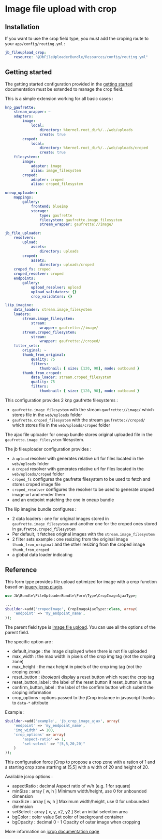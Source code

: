 Image file upload with crop
===========================

Installation
------------

If you want to use the crop field type, you must add the croping route to your `app/config/routing.yml` :

```yml
jb_fileupload_crop:
    resource: "@JbFileUploaderBundle/Resources/config/routing.yml"
```

Getting started
---------------

The getting started configuration provided in the [getting started](../base/getting_started.md) documentation must be extended to manage the crop field.

This is a simple extension working for all basic cases :

``` yml
knp_gaufrette:
    stream_wrapper: ~
    adapters:
        image:
            local:
                directory: %kernel.root_dir%/../web/uploads
                create: true
        croped:
            local:
                directory: %kernel.root_dir%/../web/uploads/croped
                create: true
    filesystems:
        image:
            adapter: image
            alias: image_filesystem
        croped:
            adapter: croped
            alias: croped_filesystem

oneup_uploader:
    mappings:
        gallery:
            frontend: blueimp
            storage:
                type: gaufrette
                filesystem: gaufrette.image_filesystem
                stream_wrapper: gaufrette://image/

jb_file_uploader:
    resolvers:
        upload:
            assets:
                directory: uploads
        croped:
            assets:
                directory: uploads/croped
    croped_fs: croped
    croped_resolver: croped
    endpoints:
        gallery:
            upload_resolver: upload
            upload_validators: {}
            crop_validators: {}

liip_imagine:
    data_loader: stream.image_filesystem
    loaders:
        stream.image_filesystem:
            stream:
                wrapper: gaufrette://image/
        stream.croped_filesystem:
            stream:
                wrapper: gaufrette://croped/
    filter_sets:
        original: ~
        thumb_from_original:
            quality: 75
            filters:
                thumbnail: { size: [120, 90], mode: outbound }
        thumb_from_croped:
            data_loader: stream.croped_filesystem
            quality: 75
            filters:
                thumbnail: { size: [120, 90], mode: outbound }
```

This configuration provides 2 knp gaufrette filesystems :

* `gaufrette.image_filesystem` with the stream `gaufrette://image/` which stores file in the `web/uploads` folder
* `gaufrette.croped_filesystem` with the stream `gaufrette://croped/` which stores file in the `web/uploads/croped` folder

The ajax file uploader for oneup bundle stores original uploaded file in the `gaufrette.image_filesystem` filesystem.

The jb fileuploader configuration provides :

* a `upload` resolver with generates relative url for files located in the `web/uploads` folder
* a `croped` resolver with generates relative url for files located in the `web/uploads/croped` folder
* `croped_fs` configures the gaufrette filesystem to be used to fetch and stores croped image file
* `croped_resolver` configures the resolver to be used to generate croped image url and render them
* and an endpoint matching the one in oneup bundle

The liip imagine bundle configures :

* 2 data loaders : one for original images stored in `gaufrette.image_filesystem` and another one for the croped ones stored in `gaufrette.croped_filesystem`
* Per default, it fetches original images with the `stream.image_filesystem`
* 2 filter sets example : one resizing from the original image `thumb_from_original` and the other resizing from the croped image `thumb_from_croped`
* a global data loader indicating

Reference
---------

This form type provides file upload optimized for image with a crop function based on [jquery jcrop plugin](http://github.com/tapmodo/Jcrop).

~~~ php
use Jb\Bundle\FileUploaderBundle\Form\Type\CropImageAjaxType;

...
$builder->add('cropedImage', CropImageAjaxType::class, array(
    'endpoint' => 'my_endpoint_name',
));
~~~

The parent field type is [image file upload](image.md). You can use all the options of the parent field.

The specific option are :

* default_image : the image displayed when there is not file uploaded
* max_width : the max width in pixels of the crop img tag (not the croping zone)
* max_height : the max height in pixels of the crop img tag (not the croping zone)
* reset_button : (_boolean_) display a reset button which reset the crop tag
* reset_button_label : the label of the reset button if reset_button is true
* confirm_button_label : the label of the confirm button which submit the croping information
* crop_options : options passed to the jCrop instance in javascript thanks to `data-*` attribute

Example :

~~~ php
$builder->add('example', 'jb_crop_image_ajax', array(
    'endpoint' => 'my_endpoint_name',
    'img_width' => 100,
    'crop_options' => array(
        'aspect-ratio' => 1,
        'set-select' => "[5,5,20,20]"
    )
));
~~~

This configuration force jCrop to propose a crop zone with a ration of 1 and a starting crop zone starting at [5,5] with a width of 20 and height of 20.

Available jcrop options :

* aspectRatio : decimal Aspect ratio of w/h (e.g. 1 for square)
* minSize : array [ w, h ] Minimum width/height, use 0 for unbounded dimension
* maxSize : array [ w, h ] Maximum width/height, use 0 for unbounded dimension
* setSelect : array [ x, y, x2, y2 ] Set an initial selection area
* bgColor : color value Set color of background container
* bgOpacity : decimal 0 - 1 Opacity of outer image when cropping

More information on [jcrop documentation page](http://deepliquid.com/content/Jcrop_Manual.html)
